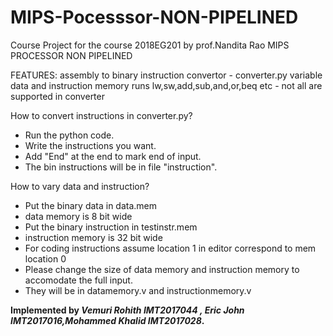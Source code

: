 # MIPS-Pocesssor-NON-PIPELINED
Course Project for the course 2018EG201 by prof.Nandita Rao
MIPS PROCESSOR NON PIPELINED

FEATURES:
assembly to binary instruction convertor - converter.py
variable data and instruction memory
runs lw,sw,add,sub,and,or,beq etc - not all are supported in converter



How to convert instructions in converter.py?
- Run the python code.
- Write the instructions you want.
- Add "End" at the end to mark end of input.
- The bin instructions will be in file "instruction".

How to vary data and instruction?
- Put the binary data in data.mem
- data memory is 8 bit wide    
- Put the binary instruction in testinstr.mem
- instruction memory is 32 bit wide
- For coding instructions assume location 1 in editor correspond to mem location 0
- Please change the size of data memory and instruction memory to accomodate the full input.
- They will be in datamemory.v and instructionmemory.v


**Implemented by  _Vemuri Rohith IMT2017044 , Eric John IMT2017016,Mohammed Khalid IMT2017028_.**
    
